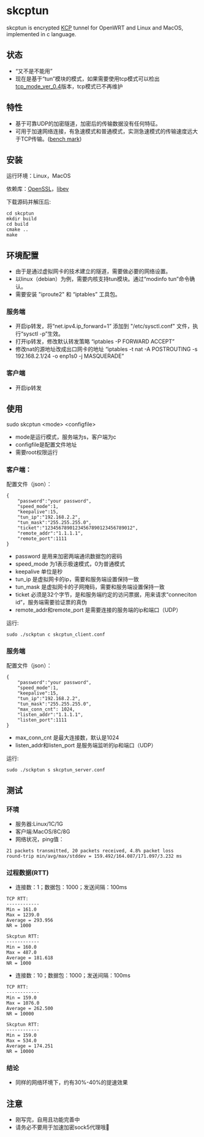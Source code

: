 # skcptun
skcptun is encrypted [KCP](https://github.com/skywind3000/kcp) tunnel for OpenWRT and Linux and MacOS, implemented in c language.

## 状态
* “又不是不能用”
* 现在是基于“tun”模块的模式，如果需要使用tcp模式可以检出[tcp_mode_ver_0.4](https://github.com/xboss/skcptun/tree/tcp_mode_ver_0.4)版本，tcp模式已不再维护

## 特性
* 基于可靠UDP的加密隧道，加密后的传输数据没有任何特征。
* 可用于加速网络连接，有急速模式和普通模式，实测急速模式的传输速度远大于TCP传输。([bench mark](https://github.com/skywind3000/kcp/wiki/KCP-Benchmark))

## 安装
运行环境：Linux，MacOS

依赖库：[OpenSSL](https://github.com/openssl/openssl/blob/master/INSTALL.md#installing-openssl)，[libev](https://github.com/enki/libev)

下载源码并解压后:
```
cd skcptun
mkdir build
cd build
cmake ..
make
```
## 环境配置
* 由于是通过虚拟网卡的技术建立的隧道，需要做必要的网络设置。
* 以linux（debian）为例，需要内核支持tun模块。通过“modinfo tun”命令确认。
* 需要安装 "iproute2" 和 “iptables” 工具包。

### 服务端
* 开启ip转发，将“net.ipv4.ip_forward=1” 添加到 "/etc/sysctl.conf" 文件，执行“sysctl -p”生效。
* 打开ip转发，修改默认转发策略 “iptables -P FORWARD ACCEPT”
* 修改nat的源地址改成出口网卡的地址 “iptables -t nat -A POSTROUTING -s 192.168.2.1/24 -o enp1s0 -j MASQUERADE”

### 客户端
* 开启ip转发

## 使用
sudo skcptun \<mode\> \<configfile\>
* mode是运行模式，服务端为s，客户端为c
* configfile是配置文件地址
* 需要root权限运行

### 客户端：
配置文件（json）：
```
{
    "password":"your password",
    "speed_mode":1,
    "keepalive":15,
    "tun_ip":"192.168.2.2",
    "tun_mask":"255.255.255.0",
    "ticket":"12345678901234567890123456789012",
    "remote_addr":"1.1.1.1",
    "remote_port":1111
}
```
* password 是用来加密两端通讯数据包的密码
* speed_mode 为1表示极速模式，0为普通模式
* keepalive 单位是秒
* tun_ip 是虚拟网卡的ip，需要和服务端设置保持一致
* tun_mask 是虚拟网卡的子网掩码，需要和服务端设置保持一致
* ticket 必须是32个字节，是和服务端约定的访问票据，用来请求“conneciton id”，服务端需要验证票的真伪
* remote_addr和remote_port 是需要连接的服务端的ip和端口（UDP）

运行:
```
sudo ./sckptun c skcptun_client.conf
```

### 服务端
配置文件（json）：
```
{
    "password":"your password",
    "speed_mode":1,
    "keepalive":15,
    "tun_ip":"192.168.2.2",
    "tun_mask":"255.255.255.0",
    "max_conn_cnt": 1024,
    "listen_addr":"1.1.1.1",
    "listen_port":1111
}
```
* max_conn_cnt 是最大连接数，默认是1024
* listen_addr和listen_port 是服务端监听的ip和端口（UDP）

运行:
```
sudo ./sckptun s skcptun_server.conf
```

## 测试
### 环境
* 服务器:Linux/1C/1G
* 客户端:MacOS/8C/8G
* 网络状况，ping值：
```
21 packets transmitted, 20 packets received, 4.8% packet loss
round-trip min/avg/max/stddev = 159.492/164.087/171.097/3.232 ms
```
### 过程数据(RTT)
* 连接数：1；数据包：1000；发送间隔：100ms
```
TCP RTT:
------------
Min = 161.0
Max = 1239.0
Average = 293.956
NR = 1000
```
```
Skcptun RTT:
------------
Min = 160.0
Max = 487.0
Average = 181.618
NR = 1000
```
* 连接数：10；数据包：1000；发送间隔：100ms
```
TCP RTT:
------------
Min = 159.0
Max = 1076.0
Average = 262.500
NR = 10000
```
```
Skcptun RTT:
------------
Min = 159.0
Max = 534.0
Average = 174.251
NR = 10000
```

### 结论
* 同样的网络环境下，约有30%-40%的提速效果

## 注意
* 刚写完，自用且功能完善中
* 请务必不要用于加速加密sock5代理哦🐶
